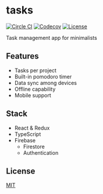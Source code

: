# tasks

[![Circle CI](https://img.shields.io/circleci/project/github/raviqqe/tasks.svg?style=flat-square)](https://circleci.com/gh/raviqqe/tasks)
[![Codecov](https://img.shields.io/codecov/c/github/raviqqe/tasks.svg?style=flat-square)](https://codecov.io/gh/raviqqe/tasks)
[![License](https://img.shields.io/github/license/raviqqe/tasks.svg?style=flat-square)](https://opensource.org/licenses/MIT)

Task management app for minimalists

## Features

- Tasks per project
- Built-in pomodoro timer
- Data sync among devices
- Offline capability
- Mobile support

## Stack

- React & Redux
- TypeScript
- Firebase
  - Firestore
  - Authentication

## License

[MIT](LICENSE)
